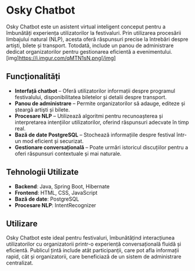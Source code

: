 # Osky Chatbot

Osky Chatbot este un asistent virtual inteligent conceput pentru a îmbunătăți experiența utilizatorilor la festivaluri. Prin utilizarea procesării limbajului natural (NLP), acesta oferă răspunsuri precise la întrebări despre artiști, bilete și transport. Totodată, include un panou de administrare dedicat organizatorilor pentru gestionarea eficientă a evenimentului.
[img]https://i.imgur.com/qMTN1sN.png[/img]
## Funcționalități

- **Interfață chatbot** – Oferă utilizatorilor informații despre programul festivalului, disponibilitatea biletelor și detalii despre transport.
- **Panou de administrare** – Permite organizatorilor să adauge, editeze și șteargă artiști și bilete.
- **Procesare NLP** – Utilizează algoritmi pentru recunoașterea și interpretarea intențiilor utilizatorilor, oferind răspunsuri adecvate în timp real.
- **Bază de date PostgreSQL** – Stochează informațiile despre festival într-un mod eficient și securizat.
- **Gestionare conversațională** – Poate urmări istoricul discuțiilor pentru a oferi răspunsuri contextuale și mai naturale.

## Tehnologii Utilizate

- **Backend**: Java, Spring Boot, Hibernate
- **Frontend**: HTML, CSS, JavaScript
- **Bază de date**: PostgreSQL
- **Procesare NLP**: IntentRecognizer

## Utilizare

Osky Chatbot este ideal pentru festivaluri, îmbunătățind interacțiunea utilizatorilor cu organizatorii printr-o experiență conversațională fluidă și eficientă. Publicul țintă include atât participanții, care pot afla informații rapid, cât și organizatorii, care beneficiază de un sistem de administrare centralizat.


